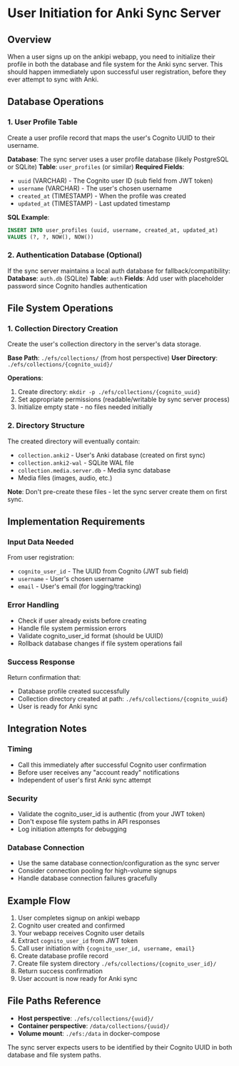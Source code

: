 # User Initiation for Anki Sync Server

## Overview
When a user signs up on the ankipi webapp, you need to initialize their profile in both the database and file system for the Anki sync server. This should happen immediately upon successful user registration, before they ever attempt to sync with Anki.

## Database Operations

### 1. User Profile Table
Create a user profile record that maps the user's Cognito UUID to their username.

**Database**: The sync server uses a user profile database (likely PostgreSQL or SQLite)
**Table**: `user_profiles` (or similar)
**Required Fields**:
- `uuid` (VARCHAR) - The Cognito user ID (sub field from JWT token)
- `username` (VARCHAR) - The user's chosen username
- `created_at` (TIMESTAMP) - When the profile was created
- `updated_at` (TIMESTAMP) - Last updated timestamp

**SQL Example**:
```sql
INSERT INTO user_profiles (uuid, username, created_at, updated_at)
VALUES (?, ?, NOW(), NOW())
```

### 2. Authentication Database (Optional)
If the sync server maintains a local auth database for fallback/compatibility:
**Database**: `auth.db` (SQLite)
**Table**: `auth`
**Fields**: Add user with placeholder password since Cognito handles authentication

## File System Operations

### 1. Collection Directory Creation
Create the user's collection directory in the server's data storage.

**Base Path**: `./efs/collections/` (from host perspective)
**User Directory**: `./efs/collections/{cognito_uuid}/`

**Operations**:
1. Create directory: `mkdir -p ./efs/collections/{cognito_uuid}`
2. Set appropriate permissions (readable/writable by sync server process)
3. Initialize empty state - no files needed initially

### 2. Directory Structure
The created directory will eventually contain:
- `collection.anki2` - User's Anki database (created on first sync)
- `collection.anki2-wal` - SQLite WAL file
- `collection.media.server.db` - Media sync database
- Media files (images, audio, etc.)

**Note**: Don't pre-create these files - let the sync server create them on first sync.

## Implementation Requirements

### Input Data Needed
From user registration:
- `cognito_user_id` - The UUID from Cognito (JWT sub field)
- `username` - User's chosen username
- `email` - User's email (for logging/tracking)

### Error Handling
- Check if user already exists before creating
- Handle file system permission errors
- Validate cognito_user_id format (should be UUID)
- Rollback database changes if file system operations fail

### Success Response
Return confirmation that:
- Database profile created successfully
- Collection directory created at path: `./efs/collections/{cognito_uuid}`
- User is ready for Anki sync

## Integration Notes

### Timing
- Call this immediately after successful Cognito user confirmation
- Before user receives any "account ready" notifications
- Independent of user's first Anki sync attempt

### Security
- Validate the cognito_user_id is authentic (from your JWT token)
- Don't expose file system paths in API responses
- Log initiation attempts for debugging

### Database Connection
- Use the same database connection/configuration as the sync server
- Consider connection pooling for high-volume signups
- Handle database connection failures gracefully

## Example Flow
1. User completes signup on ankipi webapp
2. Cognito user created and confirmed
3. Your webapp receives Cognito user details
4. Extract `cognito_user_id` from JWT token
5. Call user initiation with `{cognito_user_id, username, email}`
6. Create database profile record
7. Create file system directory `./efs/collections/{cognito_user_id}/`
8. Return success confirmation
9. User account is now ready for Anki sync

## File Paths Reference
- **Host perspective**: `./efs/collections/{uuid}/`
- **Container perspective**: `/data/collections/{uuid}/`
- **Volume mount**: `./efs:/data` in docker-compose

The sync server expects users to be identified by their Cognito UUID in both database and file system paths.